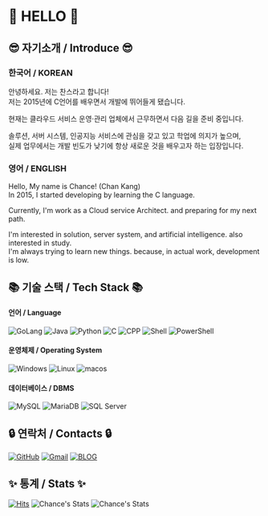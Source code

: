 # 👋 HELLO 👋
## 😎 자기소개 / Introduce 😎

### 한국어 / KOREAN
안녕하세요. 저는 찬스라고 합니다!  
저는 2015년에 C언어를 배우면서 개발에 뛰어들게 됐습니다.  

현재는 클라우드 서비스 운영·관리 업체에서 근무하면서 다음 길을 준비 중입니다.  

솔루션, 서버 시스템, 인공지능 서비스에 관심을 갖고 있고 학업에 의지가 높으며,  
실제 업무에서는 개발 빈도가 낮기에 항상 새로운 것을 배우고자 하는 입장입니다.

### 영어 / ENGLISH
Hello, My name is Chance! (Chan Kang)  
In 2015, I started developing by learning the C language.  
    
Currently, I'm work as a Cloud service Architect. and preparing for my next path.

I'm interested in solution, server system, and artificial intelligence. also interested in study.  
I'm always trying to learn new things. because, in actual work, development is low.
    
## 📚 기술 스택 / Tech Stack 📚
    
#### 언어 / Language
![GoLang](https://img.shields.io/badge/Go-00AED8?style=for-the-badge&logo=Go&logoColor=white)
![Java](https://img.shields.io/badge/Java-E97F00?style=for-the-badge&logo=openjdk&logoColor=white)
![Python](https://img.shields.io/badge/Python-3776AB?style=for-the-badge&logo=Python&logoColor=white)
![C](https://img.shields.io/badge/C-A8B9CC?style=for-the-badge&logo=C&logoColor=white)
![CPP](https://img.shields.io/badge/C++-00599C?style=for-the-badge&logo=C%2B%2B&logoColor=white)
![Shell](https://img.shields.io/badge/Shell-black?style=for-the-badge&logo=Shell&logoColor=white)
![PowerShell](https://img.shields.io/badge/PowerShell-012252?style=for-the-badge&logo=PowerShell&logoColor=white)

#### 운영체제 / Operating System
![Windows](https://img.shields.io/badge/Windows%20Server-0081DA?style=for-the-badge&logo=Windows&logoColor=white)
![Linux](https://img.shields.io/badge/Linux-FCC624?style=for-the-badge&logo=Linux&logoColor=white)
![macos](https://img.shields.io/badge/mac-000000?style=for-the-badge&logo=macos&logoColor=white)

#### 데이터베이스 / DBMS
![MySQL](https://img.shields.io/badge/MySQL-417399?style=for-the-badge&logo=MySQL&logoColor=white)
![MariaDB](https://img.shields.io/badge/MariaDB-002D40?style=for-the-badge&logo=MariaDB&logoColor=white)
![SQL Server](https://img.shields.io/badge/SQL%20Server-D34414?style=for-the-badge&logo=Microsoft%20SQL%20Server&logoColor=white)

## 🔒 연락처 / Contacts 🔒
[![GitHub](https://img.shields.io/badge/GitHub-181717?style=for-the-badge&logo=GitHub&logoColor=white)](https://github.com/ahs0432)
[![Gmail](https://img.shields.io/badge/Gmail-EA4335?style=for-the-badge&logo=Gmail&logoColor=white)](mailto:ahs0432@gmail.com)
[![BLOG](https://img.shields.io/badge/Blog-fba56f?style=for-the-badge)](https://blog.false.kr/)

## ✨ 통계 / Stats ✨
[![Hits](https://hits.seeyoufarm.com/api/count/incr/badge.svg?url=https%3A%2F%2Fgithub.com%2Fahs0432&count_bg=%2379C83D&title_bg=%23555555&icon=&icon_color=%23E7E7E7&title=hits&edge_flat=false)](https://hits.seeyoufarm.com)
![Chance's Stats](https://github-readme-stats.vercel.app/api?username=ahs0432&theme=radical)
![Chance's Stats](https://github-readme-stats.vercel.app/api/top-langs/?username=ahs0432&layout=compact&theme=radical&hide=html,css,svelte)
